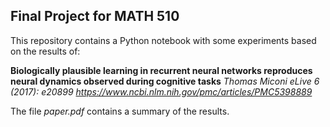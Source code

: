 ## Final Project for MATH 510

This repository contains a Python notebook with some experiments based on the results of:

**Biologically plausible learning in recurrent neural networks reproduces neural dynamics observed during cognitive tasks**
*Thomas Miconi*
*eLive 6 (2017): e20899*
*https://www.ncbi.nlm.nih.gov/pmc/articles/PMC5398889*

The file *paper.pdf* contains a summary of the results.
